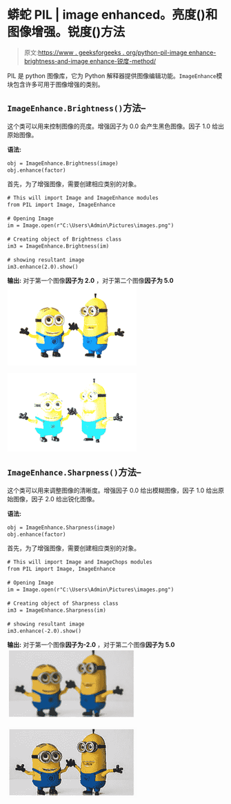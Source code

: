 # 蟒蛇 PIL | image enhanced。亮度()和图像增强。锐度()方法

> 原文:[https://www . geeksforgeeks . org/python-pil-image enhance-brightness-and-image enhance-锐度-method/](https://www.geeksforgeeks.org/python-pil-imageenhance-brightness-and-imageenhance-sharpness-method/)

PIL 是 python 图像库，它为 Python 解释器提供图像编辑功能。`ImageEnhance`模块包含许多可用于图像增强的类别。

## `ImageEnhance.Brightness()`方法–

这个类可以用来控制图像的亮度。增强因子为 0.0 会产生黑色图像。因子 1.0 给出原始图像。

**语法:**

```
obj = ImageEnhance.Brightness(image)
obj.enhance(factor)

```

首先，为了增强图像，需要创建相应类别的对象。

```
# This will import Image and ImageEnhance modules
from PIL import Image, ImageEnhance

# Opening Image
im = Image.open(r"C:\Users\Admin\Pictures\images.png")

# Creating object of Brightness class
im3 = ImageEnhance.Brightness(im)

# showing resultant image
im3.enhance(2.0).show()
```

**输出:**
对于第一个图像**因子为 2.0** ，对于第二个图像**因子为 5.0**
![](img/427216271a97a4a0e82ff2033a3036a7.png)

![](img/16e4bbc5f570a38f49699bc35a054e9a.png)

## `ImageEnhance.Sharpness()`方法–

这个类可以用来调整图像的清晰度。增强因子 0.0 给出模糊图像，因子 1.0 给出原始图像，因子 2.0 给出锐化图像。

**语法:**

```
obj = ImageEnhance.Sharpness(image)
obj.enhance(factor)

```

首先，为了增强图像，需要创建相应类别的对象。

```
# This will import Image and ImageChops modules
from PIL import Image, ImageEnhance

# Opening Image
im = Image.open(r"C:\Users\Admin\Pictures\images.png")

# Creating object of Sharpness class
im3 = ImageEnhance.Sharpness(im)

# showing resultant image
im3.enhance(-2.0).show()
```

**输出:**
对于第一个图像**因子为-2.0** ，对于第二个图像**因子为 5.0**
![](img/a406509b7ff11071be645a6ed414d1e0.png)

![](img/cb516afa63f88320daab4fa060df0d68.png)